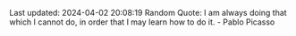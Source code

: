 Last updated: 2024-04-02 20:08:19
Random Quote: I am always doing that which I cannot do, in order that I may learn how to do it. - Pablo Picasso